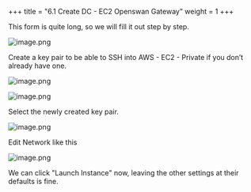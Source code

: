 +++
title = "6.1 Create DC - EC2 Openswan Gateway"
weight = 1
+++


This form is quite long, so we will fill it out step by step.


![image.png](/images/004-iv-setup-vpc-dc-resources/006-6-ec2-dc-ec2-openswan-gateway/20-611487-image.png)


Create a key pair to be able to SSH into AWS - EC2 - Private if you don’t already have one.


![image.png](/images/004-iv-setup-vpc-dc-resources/006-6-ec2-dc-ec2-openswan-gateway/20-114925-image.png)


![image.png](/images/004-iv-setup-vpc-dc-resources/006-6-ec2-dc-ec2-openswan-gateway/20-225186-image.png)


Select the newly created key pair.


![image.png](/images/004-iv-setup-vpc-dc-resources/006-6-ec2-dc-ec2-openswan-gateway/20-449834-image.png)


Edit Network like this


![image.png](/images/004-iv-setup-vpc-dc-resources/006-6-ec2-dc-ec2-openswan-gateway/20-512179-image.png)


We can click "Launch Instance" now, leaving the other settings at their defaults is fine.


